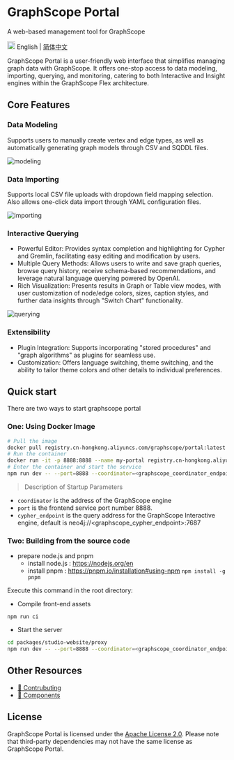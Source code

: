 # GraphScope Portal

A web-based management tool for GraphScope

<!-- [![Version](https://badgen.net/npm/v/@graphscope/studio-query)](https://www.npmjs.com/@graphscope/studio-query)
![Latest commit](https://badgen.net/github/last-commit/graphscope/portal) -->

<img src="https://gw.alipayobjects.com/zos/antfincdn/R8sN%24GNdh6/language.svg" width="18"> English | [简体中文](./README.zh-CN.md)

GraphScope Portal is a user-friendly web interface that simplifies managing graph data with GraphScope. It offers one-stop access to data modeling, importing, querying, and monitoring, catering to both Interactive and Insight engines within the GraphScope Flex architecture.

## Core Features

### Data Modeling

Supports users to manually create vertex and edge types, as well as automatically generating graph models through CSV and SQDDL files.

![modeling](https://img.alicdn.com/imgextra/i2/O1CN01rCtTYy1ryeXesYuT5_!!6000000005700-0-tps-3490-1918.jpg)

### Data Importing

Supports local CSV file uploads with dropdown field mapping selection. Also allows one-click data import through YAML configuration files.

![importing](https://img.alicdn.com/imgextra/i2/O1CN01uqf3lF1Kudkh0dbvR_!!6000000001224-0-tps-3472-1894.jpg)

### Interactive Querying

- Powerful Editor: Provides syntax completion and highlighting for Cypher and Gremlin, facilitating easy editing and modification by users.
- Multiple Query Methods: Allows users to write and save graph queries, browse query history, receive schema-based recommendations, and leverage natural language querying powered by OpenAI.
- Rich Visualization: Presents results in Graph or Table view modes, with user customization of node/edge colors, sizes, caption styles, and further data insights through "Switch Chart" functionality.

![querying](https://img.alicdn.com/imgextra/i4/O1CN01la3ZwB1HXn95Thc7C_!!6000000000768-0-tps-3518-1904.jpg)

### Extensibility

- Plugin Integration: Supports incorporating "stored procedures" and "graph algorithms" as plugins for seamless use.
- Customization: Offers language switching, theme switching, and the ability to tailor theme colors and other details to individual preferences.

## Quick start

There are two ways to start graphscope portal

### One: Using Docker Image

```bash
# Pull the image
docker pull registry.cn-hongkong.aliyuncs.com/graphscope/portal:latest
# Run the container
docker run -it -p 8888:8888 --name my-portal registry.cn-hongkong.aliyuncs.com/graphscope/portal:latest
# Enter the container and start the service
npm run dev -- --port=8888 --coordinator=<graphscope_coordinator_endpoint> --cypher_endpoint=<graphscope_cypher_endpoint>
```

> Description of Startup Parameters

- `coordinator` is the address of the GraphScope engine
- `port` is the frontend service port number 8888.
- `cypher_endpoint` is the query address for the GraphScope Interactive engine, default is neo4j://<graphscope_cypher_endpoint>:7687

### Two: Building from the source code

- prepare node.js and pnpm
  - install node.js : https://nodejs.org/en
  - install pnpm : https://pnpm.io/installation#using-npm `npm install -g pnpm`

Execute this command in the root directory:

- Compile front-end assets

`npm run ci`

- Start the server

```bash
cd packages/studio-website/proxy
npm run dev -- --port=8888 --coordinator=<graphscope_coordinator_endpoint> --cypher_endpoint=<graphscope_cypher_endpoint>

```

## Other Resources

- [👏 Contrubuting]('./CONTRIBUTING.md')
- [ 🔧 Components](https://portal-bim.pages.dev/)

## License

GraphScope Portal is licensed under the [Apache License 2.0](https://www.apache.org/licenses/LICENSE-2.0). Please note that third-party dependencies may not have the same license as GraphScope Portal.

